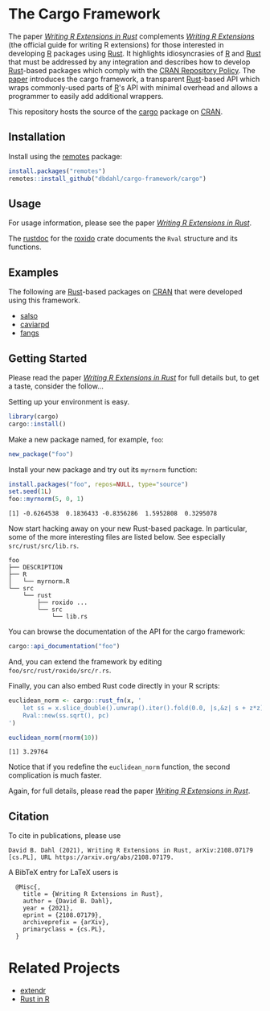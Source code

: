 # The Cargo Framework

The paper
[*Writing R Extensions in Rust*](https://raw.githubusercontent.com/dbdahl/cargo-framework/main/cargo/inst/doc/Writing_R_Extensions_in_Rust.pdf) 
complements
[*Writing R Extensions*](https://cran.r-project.org/doc/manuals/R-exts.html)
(the official guide for writing R extensions) for those interested in developing
[R](https://www.r-project.org/) packages using
[Rust](https://www.rust-lang.org/). It highlights idiosyncrasies of
[R](https://www.r-project.org/) and [Rust](https://www.rust-lang.org/) that must
be addressed by any integration and describes how to develop
[Rust](https://www.rust-lang.org/)-based packages which comply with the [CRAN
Repository Policy](https://cran.r-project.org/web/packages/policies.html).  The
[paper]( https://raw.githubusercontent.com/dbdahl/cargo-framework/main/cargo/inst/doc/Writing_R_Extensions_in_Rust.pdf) 
introduces the cargo framework, a
transparent [Rust](https://www.rust-lang.org/)-based API which wraps
commonly-used parts of [R](https://www.r-project.org/)'s API with minimal
overhead and allows a programmer to easily add additional wrappers.

This repository hosts the source of the
[cargo](https://cran.r-project.org/package=cargo) package on
[CRAN](https://cran.r-project.org/).

## Installation

Install using the 
[remotes](https://cran.r-project.org/package=remotes) package:

```r
install.packages("remotes")
remotes::install_github("dbdahl/cargo-framework/cargo")
```

## Usage

For usage information, please see the paper
[*Writing R Extensions in Rust*](https://raw.githubusercontent.com/dbdahl/cargo-framework/main/cargo/inst/doc/Writing_R_Extensions_in_Rust.pdf).

The [rustdoc](https://docs.rs/roxido/) for the [roxido](https://crates.io/crates/roxido) crate
documents the `Rval` structure and its functions.

## Examples

The following are [Rust](https://www.rust-lang.org/)-based packages on [CRAN](https://cran.r-project.org/)
that were developed using this framework.

+ [salso](https://cran.r-project.org/package=salso)
+ [caviarpd](https://cran.r-project.org/package=caviarpd)
+ [fangs](https://cran.r-project.org/package=fangs)

## Getting Started

Please read the paper
[*Writing R Extensions in Rust*](https://raw.githubusercontent.com/dbdahl/cargo-framework/main/cargo/inst/doc/Writing_R_Extensions_in_Rust.pdf)
for full details but, to get a taste, consider the follow...

Setting up your environment is easy.

```r
library(cargo)
cargo::install()
```

Make a new package named, for example, `foo`:

```r
new_package("foo")
```

Install your new package and try out its `myrnorm` function:

```r
install.packages("foo", repos=NULL, type="source")
set.seed(1L)
foo::myrnorm(5, 0, 1)
```
```
[1] -0.6264538  0.1836433 -0.8356286  1.5952808  0.3295078
```

Now start hacking away on your new Rust-based package.  In particular, some of
the more interesting files are listed below.  See especially `src/rust/src/lib.rs`.

```
foo
├── DESCRIPTION
├── R
│   └── myrnorm.R
└── src
    └── rust
        ├── roxido ...
        └── src
            └── lib.rs
```

You can browse the documentation of the API for the cargo framework:

```r
cargo::api_documentation("foo")
```

And, you can extend the framework by editing `foo/src/rust/roxido/src/r.rs`.

Finally, you can also embed Rust code directly in your R scripts:

```r
euclidean_norm <- cargo::rust_fn(x, '
    let ss = x.slice_double().unwrap().iter().fold(0.0, |s,&z| s + z*z);
    Rval::new(ss.sqrt(), pc)
')

euclidean_norm(rnorm(10))
```
```
[1] 3.29764
```

Notice that if you redefine the `euclidean_norm` function, the second
complication is much faster.

Again, for full details, please read the paper
[*Writing R Extensions in Rust*](https://raw.githubusercontent.com/dbdahl/cargo-framework/main/cargo/inst/doc/Writing_R_Extensions_in_Rust.pdf).

## Citation

To cite in publications, please use

```
David B. Dahl (2021), Writing R Extensions in Rust, arXiv:2108.07179 [cs.PL], URL https://arxiv.org/abs/2108.07179.
```

A BibTeX entry for LaTeX users is

```
  @Misc{,
    title = {Writing R Extensions in Rust},
    author = {David B. Dahl},
    year = {2021},
    eprint = {2108.07179},
    archiveprefix = {arXiv},
    primaryclass = {cs.PL},
  }
```

# Related Projects

+ [extendr](https://github.com/extendr/extendr)
+ [Rust in R](https://github.com/r-rust)
